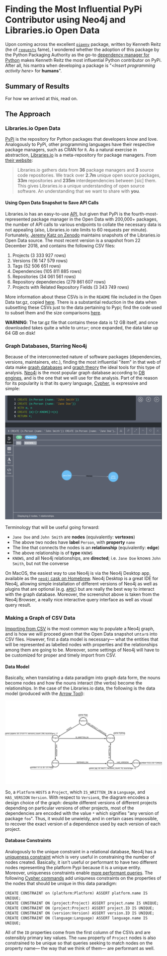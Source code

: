 # Finding the Most Influential PyPi Contributor using Neo4j and Libraries.io Open Data
Upon coming across the excellent [`pipenv`](https://pipenv.readthedocs.io/en/latest/) 
package, written by Kenneth Reitz (he of [`requests`](https://requests.readthedocs.io/en/latest/)
fame), I wondered whether the adoption of this package by the Python Packaging 
Authority as the go-to 
[dependency manager for Python](https://packaging.python.org/guides/tool-recommendations/#application-dependency-management)
makes Kenneth Reitz the most influential Python contributor on PyPi. After all, 
his mantra when developing a package is "<_Insert programming activity here_> for __humans__".
## Summary of Results

For how we arrived at this, read on.
## The Approach
### Libraries.io Open Data
[PyPi](https://pypi.org/) is the repository for Python packages that developers
know and love. Analogously to PyPi, other programming languages have their respective package
managers, such as CRAN for `R`. As a natural exercise in abstraction, 
[Libraries.io](https://libraries.io) is a meta-repository for 
package managers. From [their website](https://libraries.io/data):

> Libraries.io gathers data from **36** package managers and **3** source code repositories. 
We track over **2.7m** unique open source packages, **33m** repositories and **235m**
interdependencies between [sic] them. This gives Libraries.io a unique understanding of 
open source software. An understanding that we want to share with **you**.

#### Using Open Data Snapshot to Save API Calls
Libraries.io has an easy-to-use [API](https://libraries.io/api), but
given that PyPi is the fourth-most-represented package manager in the Open Data
with 200,000+ packages, the number of API calls to various endpoints to collate 
the necessary data is not appealing (also, Libraries.io rate limits to 60 requests
per minute). Fortunately, [Jeremy Katz on Zenodo](https://zenodo.org/record/2536573)
maintains snapshots of the Libraries.io Open Data source. The most recent
version is a snapshot from 22 December 2018, and contains the following CSV files:
  1. Projects (3 333 927 rows)
  2. Versions (16 147 579 rows)
  3. Tags (52 506 651 rows)
  4. Dependencies (105 811 885 rows)
  5. Repositories (34 061 561 rows)
  6. Repository dependencies (279 861 607 rows)
  7. Projects with Related Repository Fields (3 343 749 rows)

More information about these CSVs is in the `README` file included in the Open
Data tar.gz, copied [here](https://github.com/ebb-earl-co/libraries_io/blob/master/data/README).
There is a substantial reduction in the data when subsetting these CSVs just
to the data pertaining to Pypi; find the code used to subset them and the
size comparisons [here](https://github.com/ebb-earl-co/libraries_io/blob/master/data/pypi_subsetting.md).

**WARNING**: The tar.gz file that contains these data is 12 GB itself, and
once downloaded takes quite a while to un`tar`; once expanded, the data
take up 64 GB on disk!

### Graph Databases, Starring Neo4j
Because of the interconnected nature of software packages (dependencies,
versions, maintainers, etc.), finding the most influential "item" in that web 
of data make [graph databases](https://db-engines.com/en/ranking/graph+dbms) and 
[graph theory](https://medium.freecodecamp.org/i-dont-understand-graph-theory-1c96572a1401)
the ideal tools for this type of analysis. [Neo4j](https://neo4j.com/product/)
is the most popular graph database according to [DB engines](https://neo4j.com/product/),
and is the one that we will use for the analysis.
Part of the reason for its popularity is that its query language,
[Cypher](https://neo4j.com/developer/cypher-query-language/), is expressive and simple:

![example graph](example_graph.png)

Terminology that will be useful going forward:
  - `Jane Doe` and `John Smith` are __nodes__ (equivalently: __vertexes__)
  - The above two nodes have __label__ `Person`, with __property__ `name`
  - The line that connects the nodes is an __relationship__ (equivalently: __edge__)
  - The above relationship is of __type__ `KNOWS`
  - `KNOWS`, and all Neo4j relationships, are __directed__; i.e. `Jane Doe`
  knows `John Smith`, but not the converse

On MacOS, the easiest way to use Neo4j is via the Neo4j Desktop app, available 
as the [`neo4j` cask on Homebrew](https://github.com/Homebrew/homebrew-cask/blob/master/Casks/neo4j.rb).
Neo4j Desktop is a great IDE for Neo4j, allowing simple installation of different
versions of Neo4j as well as plugins that are optional 
(e.g. [`APOC`](https://neo4j.com/docs/labs/apoc/current/)) but
are really the best way to interact with the graph database. Moreover, the
screenshot above is taken from the Neo4j Browser, a really nice interactive
query interface as well as visual query result.
### Making a Graph of CSV Data
[Importing from CSV](https://neo4j.com/docs/cypher-manual/3.5/clauses/load-csv/)
is the most common way to populate a Neo4j graph, and is how we will
proceed given that the Open Data snapshot un`tar`s into CSV files. However,
first a data model is necessary— what the entities that will be
represented as labelled nodes with properties and the relationships 
among them are going to be. Moreover, some settings of Neo4j
will have to be customized for proper and timely import from CSV.
#### Data Model
Basically, when translating a data paradigm into graph data form, the nouns
become nodes and how the nouns interact (the verbs) become the relationships.
In the case of the Libraries.io data, the following is the data model
(produced with the [Arrow Tool](https://www.apcjones.com/arrow)):

![data model](arrows.svg)

So, a `Platform` `HOSTS` a `Project`, which `IS_WRITTEN_IN` a `Language`,
and `HAS_VERSION` `Version`. With respect to `Version`s, the diagram encodes
a design choice of the graph: despite different versions of different projects
depending on particular versions of other projects, most of the dependencies
are encoded with the value `*` which signifies "any version of package `foo`".
Thus, it would be unwieldy, and in certain cases impossible, to recover the
exact version of a dependence used by each version of each project. 

#### Database Constraints
Analogously to the unique constraint in a relational database, Neo4j has a
[uniqueness constraint](https://neo4j.com/docs/cypher-manual/3.5/schema/constraints/#query-constraint-unique-nodes)
which is very useful in constraining the number of nodes created. Basically,
it isn't useful or performant to have two different nodes representing the
platform Pypi because it is a unique entity. Moreover, uniqueness constraints
enable 
[more performant queries](https://neo4j.com/docs/cypher-manual/3.5/clauses/merge/#query-merge-using-unique-constraints).
The following
[Cypher commands](https://github.com/ebb-earl-co/libraries_io/blob/master/cypher/schema.cypher)
add uniquness constraints on the properties of the nodes that should be unique
in this data paradigm:
```cypher
CREATE CONSTRAINT on (platform:Platform) ASSERT platform.name IS UNIQUE;
CREATE CONSTRAINT ON (project:Project) ASSERT project.name IS UNIQUE;
CREATE CONSTRAINT ON (project:Project) ASSERT project.ID IS UNIQUE;
CREATE CONSTRAINT ON (version:Version) ASSERT version.ID IS UNIQUE;
CREATE CONSTRAINT ON (language:Language) ASSERT language.name IS UNIQUE;
```
All of the `ID` properties come from the first column of the CSVs and are 
ostensibly primary key values. The `name` property of `Project` nodes is
also constrained to be unique so that queries seeking to match nodes on
the property name— the way that we think of them— are performant as well.
